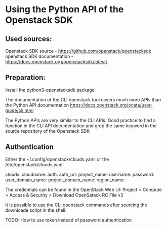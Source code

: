 # Using the Python API of the Openstack SDK

## Used sources:
  Openstack SDK source - https://github.com/openstack/openstacksdk
  openstack SDK documentation - https://docs.openstack.org/openstacksdk/latest/

## Preparation:
  Install the python3-openstacksdk package

The documentation of the CLI openstack tool covers much more APIs than the Python API documentation
  https://docs.openstack.org/ocata/user-guide/cli.html

The Python APIs are very similar to the CLI APIs. Good practice to find a function in the CLI API documentation and grep the same keyword in the source repository of the Openstack SDK

## Authentication

Either the ~/.config/openstack/clouds.yaml or the /etc/openstack/clouds.yaml

clouds:
  cloudname:
    auth:
      auth_url:
      project_name: 
      username: 
      password:
      user_domain_name: 
      project_domain_name: 
    region_name: 

The credentials can be found in the OpenStack Web UI:
  Project > Compute > Access & Security > Download OpenSatack RC File v3

It is possible to use the CLI openstack commands after sourcing the downloade script in the shell.

TODO: How to use token instead of password authentication

